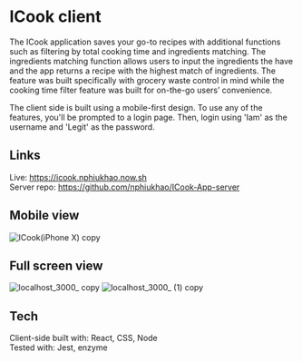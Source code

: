 # ICook client
The ICook application saves your go-to recipes with additional functions such as filtering by total cooking time and ingredients matching. The ingredients matching function allows users to input the ingredients the have and the app returns a recipe with the highest match of ingredients. The feature was built specifically with grocery waste control in mind while the cooking time filter feature was built for on-the-go users’ convenience.

The client side is built using a mobile-first design. To use any of the features, you'll be prompted to a login page. Then, login using 'Iam' as the username and 'Legit' as the password.

## Links
Live: https://icook.nphiukhao.now.sh \
Server repo: https://github.com/nphiukhao/ICook-App-server

## Mobile view
![ICook(iPhone X) copy](https://user-images.githubusercontent.com/52511122/68272801-90199700-0019-11ea-8268-b21fa950a63d.png)

## Full screen view
![localhost_3000_ copy](https://user-images.githubusercontent.com/52511122/68273051-4bdac680-001a-11ea-8579-1dc56232a6ad.png)
![localhost_3000_ (1) copy](https://user-images.githubusercontent.com/52511122/68273001-251c9000-001a-11ea-856e-f8de3e843ff4.png)

## Tech
Client-side built with: React, CSS, Node \
Tested with: Jest, enzyme
